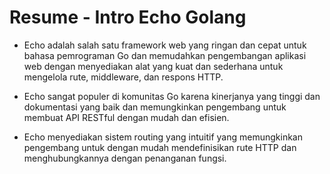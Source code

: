 # Resume - Intro Echo Golang

 -  Echo adalah salah satu framework web yang ringan dan cepat untuk bahasa pemrograman Go dan memudahkan pengembangan aplikasi web dengan menyediakan alat yang kuat dan sederhana untuk mengelola rute, middleware, dan respons HTTP.

 - Echo sangat populer di komunitas Go karena kinerjanya yang tinggi dan dokumentasi yang baik dan memungkinkan pengembang untuk membuat API RESTful dengan mudah dan efisien.

 - Echo menyediakan sistem routing yang intuitif yang memungkinkan pengembang untuk dengan mudah mendefinisikan rute HTTP dan menghubungkannya dengan penanganan fungsi.